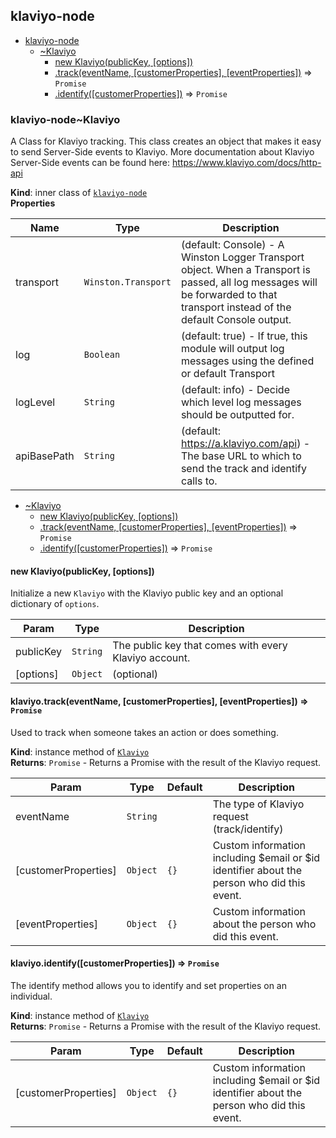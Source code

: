 <a name="module_klaviyo-node"></a>

## klaviyo-node

* [klaviyo-node](#module_klaviyo-node)
    * [~Klaviyo](#module_klaviyo-node..Klaviyo)
        * [new Klaviyo(publicKey, [options])](#new_module_klaviyo-node..Klaviyo_new)
        * [.track(eventName, [customerProperties], [eventProperties])](#module_klaviyo-node..Klaviyo+track) ⇒ <code>Promise</code>
        * [.identify([customerProperties])](#module_klaviyo-node..Klaviyo+identify) ⇒ <code>Promise</code>

<a name="module_klaviyo-node..Klaviyo"></a>

### klaviyo-node~Klaviyo
A Class for Klaviyo tracking. This class creates an object that
makes it easy to send Server-Side events to Klaviyo. More
documentation about Klaviyo Server-Side events can be found
here: https://www.klaviyo.com/docs/http-api

**Kind**: inner class of [<code>klaviyo-node</code>](#module_klaviyo-node)  
**Properties**

| Name | Type | Description |
| --- | --- | --- |
| transport | <code>Winston.Transport</code> | (default: Console) - A       Winston Logger Transport object. When a Transport is passed, all       log messages will be forwarded to that transport instead of the       default Console output. |
| log | <code>Boolean</code> | (default: true) - If true, this module       will output log messages using the defined or default Transport |
| logLevel | <code>String</code> | (default: info) - Decide which level       log messages should be outputted for. |
| apiBasePath | <code>String</code> | (default: https://a.klaviyo.com/api) -       The base URL to which to send the track and identify calls to. |


* [~Klaviyo](#module_klaviyo-node..Klaviyo)
    * [new Klaviyo(publicKey, [options])](#new_module_klaviyo-node..Klaviyo_new)
    * [.track(eventName, [customerProperties], [eventProperties])](#module_klaviyo-node..Klaviyo+track) ⇒ <code>Promise</code>
    * [.identify([customerProperties])](#module_klaviyo-node..Klaviyo+identify) ⇒ <code>Promise</code>

<a name="new_module_klaviyo-node..Klaviyo_new"></a>

#### new Klaviyo(publicKey, [options])
Initialize a new `Klaviyo` with the Klaviyo public key and an
optional dictionary of `options`.


| Param | Type | Description |
| --- | --- | --- |
| publicKey | <code>String</code> | The public key that comes with every Klaviyo account. |
| [options] | <code>Object</code> | (optional) |

<a name="module_klaviyo-node..Klaviyo+track"></a>

#### klaviyo.track(eventName, [customerProperties], [eventProperties]) ⇒ <code>Promise</code>
Used to track when someone takes an action or does something.

**Kind**: instance method of [<code>Klaviyo</code>](#module_klaviyo-node..Klaviyo)  
**Returns**: <code>Promise</code> - Returns a Promise with the result of the Klaviyo
    request.  

| Param | Type | Default | Description |
| --- | --- | --- | --- |
| eventName | <code>String</code> |  | The type of Klaviyo request (track/identify) |
| [customerProperties] | <code>Object</code> | <code>{}</code> | Custom information     including $email or $id identifier about the person     who did this event. |
| [eventProperties] | <code>Object</code> | <code>{}</code> | Custom information about the person who did this event. |

<a name="module_klaviyo-node..Klaviyo+identify"></a>

#### klaviyo.identify([customerProperties]) ⇒ <code>Promise</code>
The identify method allows you to identify and set properties on
an individual.

**Kind**: instance method of [<code>Klaviyo</code>](#module_klaviyo-node..Klaviyo)  
**Returns**: <code>Promise</code> - Returns a Promise with the result of the Klaviyo
    request.  

| Param | Type | Default | Description |
| --- | --- | --- | --- |
| [customerProperties] | <code>Object</code> | <code>{}</code> | Custom information     including $email or $id identifier about the person     who did this event. |

